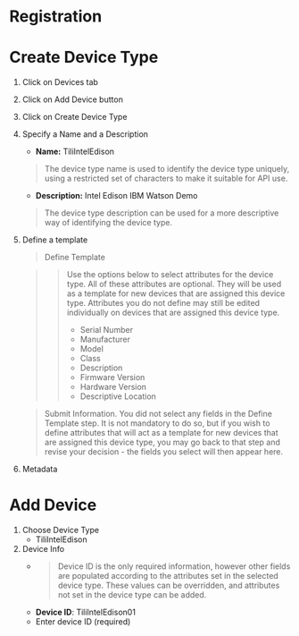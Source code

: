 # Registration

# Create Device Type

1. Click on Devices tab
2. Click on Add Device button
3. Click on Create Device Type 
4. Specify a Name and a Description
   - __Name:__ TiliIntelEdison
   > The device type name is used to identify the device type uniquely, using a restricted set of characters to make it suitable for API use.
   - __Description:__ Intel Edison IBM Watson Demo
   > The device type description can be used for a more descriptive way of identifying the device type.
5. Define a template
   > Define Template
   
   > > Use the options below to select attributes for the device type. All of these attributes are optional. They will be used as a template for new devices that are assigned this device type. Attributes you do not define may still be edited individually on devices that are assigned this device type.
   > > - Serial Number 
   > > - Manufacturer 
   > > - Model 
   > > - Class 
   > > - Description 
   > > - Firmware Version 
   > > - Hardware Version 
   > > - Descriptive Location 
   
   > Submit Information. You did not select any fields in the Define Template step. It is not mandatory to do so, but if you wish to define attributes that will act as a template for new devices that are assigned this device type, you may go back to that step and revise your decision - the fields you select will then appear here.
6. Metadata

# Add Device

1. Choose Device Type
   -  TiliIntelEdison
2. Device Info
   - > Device ID is the only required information, however other fields are populated according to the attributes set in the selected device type. These values can be overridden, and attributes not set in the device type can be added.
   - __Device ID__: TiliIntelEdison01
   - Enter device ID (required)

